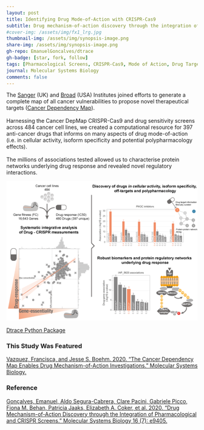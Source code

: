 ```yaml
---
layout: post
title: Identifying Drug Mode-of-Action with CRISPR-Cas9
subtitle: Drug mechanism-of-action discovery through the integration of pharmacological and CRISPR screens
#cover-img: /assets/img/fx1_lrg.jpg
thumbnail-img: /assets/img/synopsis-image.png
share-img: /assets/img/synopsis-image.png
gh-repo: EmanuelGoncalves/dtrace
gh-badge: [star, fork, follow]
tags: [Pharmacological Screens, CRISPR-Cas9, Mode of Action, Drug Targets, Polypharmacology]
journal: Molecular Systems Biology
comments: false
---
```


The [Sanger](https://www.sanger.ac.uk/) (UK) and [Broad](https://www.broadinstitute.org/) (USA) Institutes joined efforts to generate a complete map of all cancer vulnerabilities to propose novel therapeutical targets ([Cancer Dependency Map](https://www.nature.com/articles/d41586-021-00182-0)).
<br>
<br>
Harnessing the Cancer DepMap CRISPR-Cas9 and drug sensitivity screens across 484 cancer cell lines, we created a computational resource for 397 anti-cancer drugs that informs on many aspects of drug mode-of-action (i.e. in cellular activity, isoform specificity and potential polypharmacology effects).
<br>
<br>
The millions of associations tested allowed us to characterise protein networks underlying drug response and revealed novel regulatory interactions.

![Graphical abstract](/assets/img/synopsis-image.png)

[Dtrace Python Package](https://github.com/EmanuelGoncalves/dtrace)

### This Study Was Featured

[Vazquez, Francisca, and Jesse S. Boehm. 2020. “The Cancer Dependency Map Enables Drug Mechanism-of-Action Investigations.” Molecular Systems Biology.](https://doi.org/10.15252/msb.20209757)

### Reference
[Gonçalves, Emanuel, Aldo Segura-Cabrera, Clare Pacini, Gabriele Picco, Fiona M. Behan, Patricia Jaaks, Elizabeth A. Coker, et al. 2020. “Drug Mechanism-of-Action Discovery through the Integration of Pharmacological and CRISPR Screens.” Molecular Systems Biology 16 (7): e9405.](https://doi.org/10.15252/msb.20199405)
